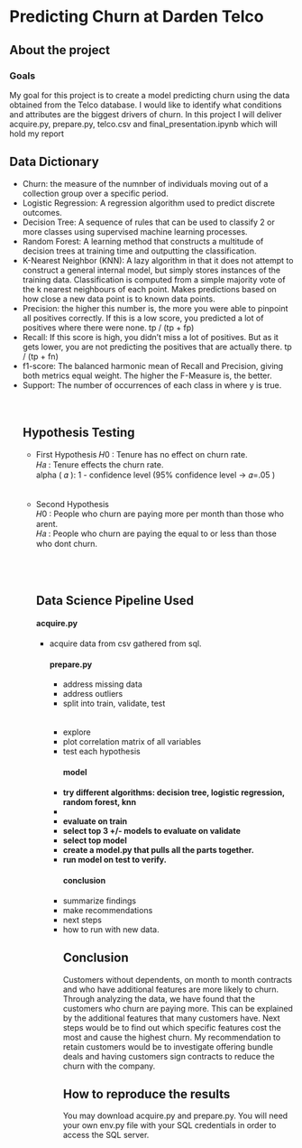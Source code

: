 <p><h1> Predicting Churn at Darden Telco </h1>
<h2>About the project</h2>
<h3>Goals </h3>
<p>My goal for this project is to create a model predicting churn using the data obtained from the Telco database. I would like to identify what conditions and attributes are the biggest drivers of churn. In this project I will deliver acquire.py, prepare.py, telco.csv and final_presentation.ipynb which will hold my report</p>
<h2> Data Dictionary </h2>
<ul> 
<li> Churn: the measure of the numnber of individuals moving out of a collection group over a specific period. </li>
<li> Logistic Regression: A regression algorithm used to predict discrete outcomes.</li>
<li> Decision Tree: A sequence of rules that can be used to classify 2 or more classes using supervised machine learning processes.</li>
<li>Random Forest:  A learning method that constructs a multitude of decision trees at training time and outputting the classification.</li>
<li> K-Nearest Neighbor (KNN): A lazy algorithm in that it does not attempt to construct a general internal model, but simply stores instances of the training data. Classification is computed from a simple majority vote of the k nearest neighbours of each point. Makes predictions based on how close a new data point is to known data points.</li>
<li>Precision: the higher this number is, the more you were able to pinpoint all positives correctly. If this is a low score, you predicted a lot of positives where there were none. tp / (tp + fp)</li>

<li>Recall: If this score is high, you didn’t miss a lot of positives. But as it gets lower, you are not predicting the positives that are actually there. tp / (tp + fn) </li>

<li>f1-score: The balanced harmonic mean of Recall and Precision, giving both metrics equal weight. The higher the F-Measure is, the better.</li>

<li>Support: The number of occurrences of each class in where y is true.</li><br><br>
<h2>Hypothesis Testing </h2>
<ul>
<li>First Hypothesis
𝐻0 : Tenure has no effect on churn rate.<br>
𝐻𝑎 : Tenure effects the churn rate.<br>
alpha ( 𝛼 ): 1 - confidence level (95% confidence level ->  𝛼=.05 )<br></li>
<br><br>
 <li>Second Hypothesis<br>
𝐻0 : People who churn are paying more per month than those who arent. <br>
𝐻𝑎 : People who churn are paying the equal to or less than those who dont churn. </li> <br><br><br>


<h2> Data Science Pipeline Used </h2>
<p>
<h4>acquire.py</h4>
<ul>
<li>acquire data from csv gathered from sql.</li>

<h4>prepare.py</h4>
<ul>
<li>address missing data</li>
<li>address outliers</li>
<li>split into train, validate, test</li>
<br><br>

<li>explore</li>
<li>plot correlation matrix of all variables </li>
<li>test each hypothesis</li>


<h4>model<h4>

<li>try different algorithms: decision tree, logistic regression, random forest, knn </li>
<li><which features are most influential?</li>
<li>evaluate on train</li>
<li>select top 3 +/- models to evaluate on validate</li>
<li>select top model</li>
<li>create a model.py that pulls all the parts together.</li>
<li>run model on test to verify.</li>

<h4>conclusion</h4>

<li>summarize findings</li>
<li>make recommendations</li>
<li>next steps</li>
<li>how to run with new data.</li>

<h2>Conclusion </h2>

<p>Customers without dependents, on month to month contracts and who have additional features are more likely to churn. Through analyzing the data, we have found that the customers who churn are paying more. This can be explained by the additional features that many customers have. Next steps would be to find out which specific features cost the most and cause the highest churn. My recommendation to retain customers would be to investigate  offering bundle deals and having customers sign contracts to reduce the churn with the company. </p>
<h2> How to reproduce the results </h2>
<p>You may download acquire.py and prepare.py. You will need your own env.py file with your SQL credentials in order to access the SQL server.</p>